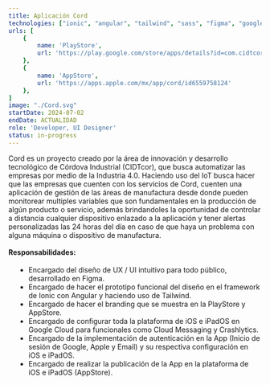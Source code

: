 ```yaml
---
title: Aplicación Cord
technologies: ["ionic", "angular", "tailwind", "sass", "figma", "google-cloud", "apple", "android"]
urls: [
    {
        name: 'PlayStore',
        url: 'https://play.google.com/store/apps/details?id=com.cidtcor.cord&pcampaignid=web_share'
    },
    {
        name: 'AppStore',
        url: 'https://apps.apple.com/mx/app/cord/id6559758124'
    },
]
image: "./Cord.svg"
startDate: 2024-07-02
endDate: ACTUALIDAD
role: 'Developer, UI Designer'
status: in-progress
---
```


Cord es un proyecto creado por la área de innovación y desarrollo tecnológico de Córdova Industrial (CIDTcor), 
que busca automatizar las empresas por medio de la Industria 4.0. Haciendo uso del IoT busca hacer que las empresas 
que cuenten con los servicios de Cord, cuenten una aplicación de gestión de las áreas de manufactura desde donde pueden 
monitorear multiples variables que son fundamentales en la producción de algún producto o servicio, además brindandoles 
la oportunidad de controlar a distancia cualquier dispositivo enlazado a la aplicación y tener alertas personalizadas 
las 24 horas del día en caso de que haya un problema con alguna máquina o dispositivo de manufactura.
\
\
**Responsabilidades:**

- Encargado del diseño de UX / UI intuitivo para todo público, desarrollado en Figma.
- Encargado de hacer el prototipo funcional del diseño en el framework de Ionic con Angular y haciendo uso de Tailwind.
- Encargado de hacer el branding que se muestra en la PlayStore y AppStore.
- Encargado de configurar toda la plataforma de iOS e iPadOS en Google Cloud para funcionales como Cloud Messaging y Crashlytics.
- Encargado de la implementación de autenticación en la App (Inicio de sesión de Google, Apple y Email) y su respectiva configuración en iOS e iPadOS.
- Encargado de realizar la publicación de la App en la plataforma de iOS e iPadOS (AppStore). 

<style>
    ul {
		list-style: disc !important;
		margin: 18px 0px !important;
		padding: 0px 0px 0px 40px !important;
	}
</style>